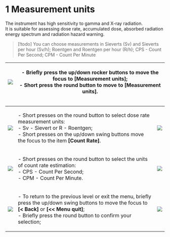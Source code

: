 # 1 Measurement units

The instrument has high sensitivity to gamma and X-ray radiation.\
It is suitable for assessing dose rate, accumulated dose, absorbed radiation energy spectrum and radiation hazard warning.

> \[!todo] You can choose measurements in Sieverts (Sv) and Sieverts per hour (Sv/h); Roentgen and Roentgen per hour (R/h); CPS - Count Per Second; CPM - Count Per Minute

| ![](<../../.gitbook/assets/settings\_modality\_Zv\_per\_h\_f (1).png>) | <p>- Briefly press the up/down rocker buttons to move the focus to <strong>[Measurement units]</strong>;<br>- Short press the round button to move to <strong>[Measurement units]</strong>.</p> |
| ---------------------------------------------------------------------- | ----------------------------------------------------------------------------------------------------------------------------------------------------------------------------------------------- |

|                                                                                   |                                                                                                                                                                                                                                                                     |                                                                                  |
| --------------------------------------------------------------------------------- | ------------------------------------------------------------------------------------------------------------------------------------------------------------------------------------------------------------------------------------------------------------------- | -------------------------------------------------------------------------------- |
| ![](<../../.gitbook/assets/settings\_units\_dose\_rate\_selected\_Zv\_f (1).png>) | <p>- Short presses on the round button to select dose rate measurement units:<br>- Sv - Sievert or R - Roentgen;<br>- Short presses on the up/down swing buttons move the focus to the item <strong>[Count Rate]</strong>.</p>                                      | ![](<../../.gitbook/assets/settings\_units\_dose\_rate\_selected\_R\_f (3).png>) |
| ![](../../.gitbook/assets/settings\_units\_count\_rate\_selected\_CPS\_f.png)     | <p>- Short presses on the round button to select the units of count rate estimation:<br>- CPS - Count Per Second;<br>- CPM - Count Per Minute.</p>                                                                                                                  | ![](../../.gitbook/assets/settings\_units\_count\_rate\_selected\_CPM\_f.png)    |
| ![](../../.gitbook/assets/settings\_return\_selected\_f.png)                      | <p>- To return to the previous level or exit the menu, briefly press the up/down swing buttons to move the focus to <strong>[&#x3C; Back]</strong> or <strong>[&#x3C;&#x3C; Menu quit]</strong>;<br>- Briefly press the round button to confirm your selection;</p> | ![](../../.gitbook/assets/settings\_outofmenu\_selected\_f.png)                  |
